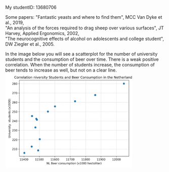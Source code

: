 My studentID: 13680706

Some papers:
"Fantastic yeasts and where to find them", MCC Van Dyke et al., 2019,  
"An analysis of the forces required to drag sheep over various surfaces", JT Harvey, Applied Ergonomics, 2002,  
"The neurocognitive effects of alcohol on adolescents and college student", DW Ziegler et al., 2005.  
  
In the image below you will see a scatterplot for the number of university students and the consumption of beer over time. There is a weak positive correlation. When the number of students increase, the consumption of beer tends to increase as well, but not on a clear line.
<img src="correlation_plot.png" width="400">